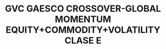 ---
layout: fund
title: GVC GAESCO CROSSOVER-GLOBAL MOMENTUM EQUITY+COMMODITY+VOLATILITY CLASE E
isin: ES0143562330
---